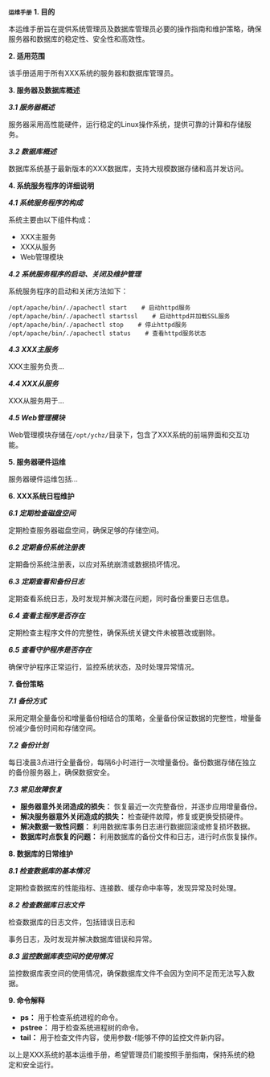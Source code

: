 
<small>**运维手册**</small>
**1. 目的**

本运维手册旨在提供系统管理员及数据库管理员必要的操作指南和维护策略，确保服务器和数据库的稳定性、安全性和高效性。

**2. 适用范围**

该手册适用于所有XXX系统的服务器和数据库管理员。

**3. 服务器及数据库概述**

***3.1 服务器概述***

服务器采用高性能硬件，运行稳定的Linux操作系统，提供可靠的计算和存储服务。

***3.2 数据库概述***

数据库系统基于最新版本的XXX数据库，支持大规模数据存储和高并发访问。

**4. 系统服务程序的详细说明**

***4.1 系统服务程序的构成***

系统主要由以下组件构成：
- XXX主服务
- XXX从服务
- Web管理模块

***4.2 系统服务程序的启动、关闭及维护管理***

系统服务程序的启动和关闭方法如下：
```
/opt/apache/bin/./apachectl start    # 启动httpd服务
/opt/apache/bin/./apachectl startssl    # 启动httpd并加载SSL服务
/opt/apache/bin/./apachectl stop    # 停止httpd服务
/opt/apache/bin/./apachectl status    # 查看httpd服务状态
```

***4.3 XXX主服务***

XXX主服务负责...

***4.4 XXX从服务***

XXX从服务用于...

***4.5 Web管理模块***

Web管理模块存储在`/opt/ychz/`目录下，包含了XXX系统的前端界面和交互功能。

**5. 服务器硬件运维**

服务器硬件运维包括...

**6. XXX系统日程维护**

***6.1 定期检查磁盘空间***

定期检查服务器磁盘空间，确保足够的存储空间。

***6.2 定期备份系统注册表***

定期备份系统注册表，以应对系统崩溃或数据损坏情况。

***6.3 定期查看和备份日志***

定期查看系统日志，及时发现并解决潜在问题，同时备份重要日志信息。

***6.4 查看主程序是否存在***

定期检查主程序文件的完整性，确保系统关键文件未被篡改或删除。

***6.5 查看守护程序是否存在***

确保守护程序正常运行，监控系统状态，及时处理异常情况。

**7. 备份策略**

***7.1 备份方式***

采用定期全量备份和增量备份相结合的策略，全量备份保证数据的完整性，增量备份减少备份时间和存储空间。

***7.2 备份计划***

每日凌晨3点进行全量备份，每隔6小时进行一次增量备份。备份数据存储在独立的备份服务器上，确保数据安全。

***7.3 常见故障恢复***

- **服务器意外关闭造成的损失：** 恢复最近一次完整备份，并逐步应用增量备份。
- **解决服务器意外关闭造成的损失：** 检查硬件故障，修复或更换受损硬件。
- **解决数据一致性问题：** 利用数据库事务日志进行数据回滚或修复损坏数据。
- **数据库时点恢复的问题：** 利用数据库的备份文件和日志，进行时点恢复操作。

**8. 数据库的日常维护**

***8.1 检查数据库的基本情况***

定期检查数据库的性能指标、连接数、缓存命中率等，发现异常及时处理。

***8.2 检查数据库日志文件***

检查数据库的日志文件，包括错误日志和

事务日志，及时发现并解决数据库错误和异常。

***8.3 监控数据库表空间的使用情况***

监控数据库表空间的使用情况，确保数据库文件不会因为空间不足而无法写入数据。

**9. 命令解释**

- **ps：** 用于检查系统进程的命令。
- **pstree：** 用于检查系统进程树的命令。
- **tail：** 用于检查文件内容，使用参数-f能够不停的监控文件新内容。

以上是XXX系统的基本运维手册，希望管理员们能按照手册指南，保持系统的稳定和安全运行。
